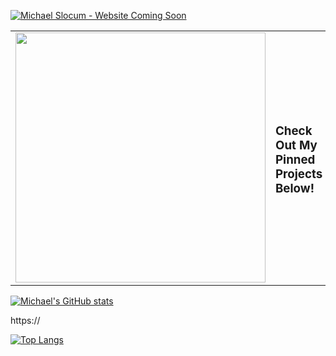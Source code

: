 [![Michael Slocum - Website Coming Soon](https://i.imgur.com/FMUZWWB.jpg)](https://twitter.com/Balance__8)

<table border="0" cellspacing="0" cellpadding="0">
  <tr>
    <td style="border: 0";>
      <img width="400" src="https://i.imgur.com/6eLNqGN.png" />
    </td>
    <td style="border: 0";>
      <h3>Check Out My Pinned Projects Below!</h3>
      <!-- <ul>
        <li>
          🐦 <a href="https://twitter.com/colbyfayock">Follow me on Twitter</a>
        </li>
        <li>
          📺 <a href="https://www.youtube.com/colbyfayock?sub_confirmation=1">Subscribe on Youtube</a>
        </li>
        <li>
          🎥 <a href="https://www.twitch.tv/colbyfayock">Follow on Twitch</a>
        </li>
        <li>
          📬 <a href="https://colbyfayock.com/newsletter">Get fresh content straight to your inbox</a>
        </li>
      </ul> -->
    </td>
  </tr>
</table>


[![Michael's GitHub stats](https://github-readme-stats-ten-orpin-84.vercel.app/api?username=Balance8&show_icons=true&theme=tokyonight)
](https://github.com/anuraghazra/github-readme-stats)

https://

[![Top Langs](https://github-readme-stats-ten-orpin-84.vercel.app/api?username=Balance8/api/top-langs/?username=balance8&layout=compact&theme=tokyonight)](https://github.com/anuraghazra/github-readme-stats)

